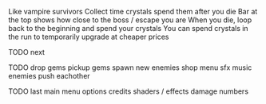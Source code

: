 Like vampire survivors
Collect time crystals
spend them after you die
Bar at the top shows how close to the boss / escape you are
When you die, loop back to the beginning and spend your crystals
You can spend crystals in the run to temporarily upgrade at cheaper prices


TODO next




TODO
drop gems
pickup gems
spawn new enemies
shop menu
sfx
music
enemies push eachother


TODO last
main menu
options
credits
shaders / effects
damage numbers
